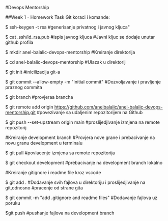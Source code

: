 #Devops Mentorship

##Week 1 - Homework Task
Git koraci i komande:

$ ssh-keygen -t rsa #generisanje privatnog i javnog kljuca"

$ cat .ssh/id_rsa.pub #ispis javnog kljuca
#Javni kljuc se dodaje unutar github profila

$ mkdir anel-balalic-devops-mentorship
#Kreiranje direktorija 

$ cd  anel-balalic-devops-mentorship 
#Ulazak u direktorij

$ git init
#inicilizacija git-a



$ git commit --allow-empty -m "initial commit"
#Dozvoljavanje i pravljenje praznog commita

$ git branch #provjeraa brancha

$ git remote add origin https://github.com/anelbalalic/anel-balalic-devops-mentorship.git
#povezivanje sa udaljenim repozitorijem na Github

$ git push --set-upstream origin main #proslijedjivanje izmjena na remote repozitorij

#Kreiranje development branch 
#Provjera nove grane i prebacivanje na novu granu development u terminalu

$ git pull #povlacenje izmjena sa remote repozitorija

$ git checkout development #prebacivanje na development branch lokalno

#Kreiranje gitignore i readme file kroz vscode

$ git add .
#Dodavanje svih fajlova u direktoriju i proslijedjivanje na git,odnosno #pracenje od strane gita


$ git commit  -m "add .gitignore and readme files"
#Dodavanje fajlova uz poruku

$git push #pushanje fajlova na development branch



